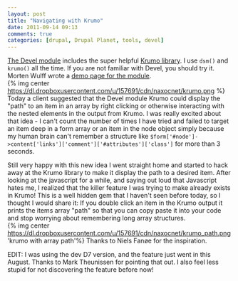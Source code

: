 ```yaml
---
layout: post
title: "Navigating with Krumo"
date: 2011-09-14 09:13
comments: true
categories: [drupal, Drupal Planet, tools, devel]
---
```

[The Devel module](http://drupal.org/project/devel "Devel | drupal.org") includes the super helpful [Krumo library](http://krumo.sourceforge.net/). I use `dsm()` and `krumo()` all the time. If you are not familiar with Devel, you should try it. Morten Wulff wrote a [demo page for the module](https://ratatosk.backpackit.com/pub/1836982-debugging-drupal).  
{% img center https://dl.dropboxusercontent.com/u/157691/cdn/naxocnet/krumo.png %}  
Today a client suggested that the Devel module Krumo could display the "path" to an item in an array by right clicking or otherwise interacting with the nested elements in the output from Krumo. I was really excited about that idea - I can't count the number of times I have tried and failed to target an item deep in a form array or an item in the node object simply because my human brain can't remember a structure like `$form['#node']->content['links']['comment']['#attributes']['class']` for more than 3 seconds.

Still very happy with this new idea I went straight home and started to hack away at the Krumo library to make it display the path to a desired item. After looking at the javascript for a while, and saying out loud that Javascript hates me, I realized that the killer feature I was trying to make already exists in Krumo! This is a well hidden gem that I haven't seen before today, so I thought I would share it: 
If you double click an item in the Krumo output it prints the items array "path" so that you can copy paste it into your code and stop worrying about remembering long array structures.  
{% img center https://dl.dropboxusercontent.com/u/157691/cdn/naxocnet/krumo_path.png 'krumo with array path'%}
Thanks to Niels Fanøe for the inspiration.  

EDIT: I was using the dev D7 version, and the feature just went in this August. Thanks to Mark Theunissen for pointing that out. I also feel less stupid for not discovering the feature before now!
